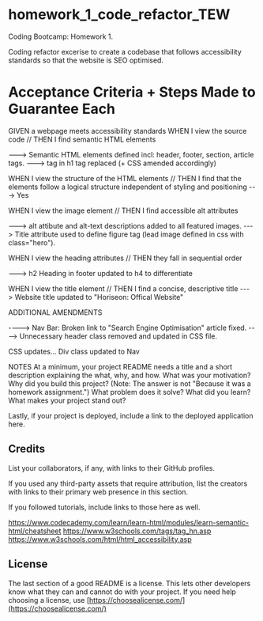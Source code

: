 # homework_1_code_refactor_TEW

Coding Bootcamp: Homework 1. 

Coding refactor excerise to create a codebase that follows accessibility standards
so that the website is SEO optimised.



# Acceptance Criteria + Steps Made to Guarantee Each

GIVEN a webpage meets accessibility standards
WHEN I view the source code // THEN I find semantic HTML elements

---> Semantic HTML elements defined incl: header, footer, section, article tags. 
---> <Span> tag in h1 tag replaced (+ CSS amended accordingly)

WHEN I view the structure of the HTML elements // THEN I find that the elements follow a logical structure independent of styling and positioning
---> Yes


WHEN I view the image element // THEN I find accessible alt attributes

---> alt attibute and alt-text descriptions added to all featured images. 
---> Title attribute used to define figure tag (lead image defined in css with class="hero"). 

WHEN I view the heading attributes // THEN they fall in sequential order

--->  h2 Heading in footer updated to h4 to differentiate


WHEN I view the title element // THEN I find a concise, descriptive title
---> Website title updated to "Horiseon: Offical Website"


ADDITIONAL AMENDMENTS

----> Nav Bar: Broken link to "Search Engine Optimisation" article fixed.
----> Unnecessary header class removed and updated in CSS file.

CSS updates...
Div class updated to Nav



NOTES 
At a minimum, your project README needs a title and a short description explaining the what, why, and how. What was your motivation? Why did you build this project? (Note: The answer is not "Because it was a homework assignment.") What problem does it solve? What did you learn? What makes your project stand out? 

Lastly, if your project is deployed, include a link to the deployed application here.

## Credits

List your collaborators, if any, with links to their GitHub profiles.

If you used any third-party assets that require attribution, list the creators with links to their primary web presence in this section.

If you followed tutorials, include links to those here as well.

https://www.codecademy.com/learn/learn-html/modules/learn-semantic-html/cheatsheet
https://www.w3schools.com/tags/tag_hn.asp
https://www.w3schools.com/html/html_accessibility.asp



## License

The last section of a good README is a license. This lets other developers know what they can and cannot do with your project. If you need help choosing a license, use [https://choosealicense.com/](https://choosealicense.com/)
